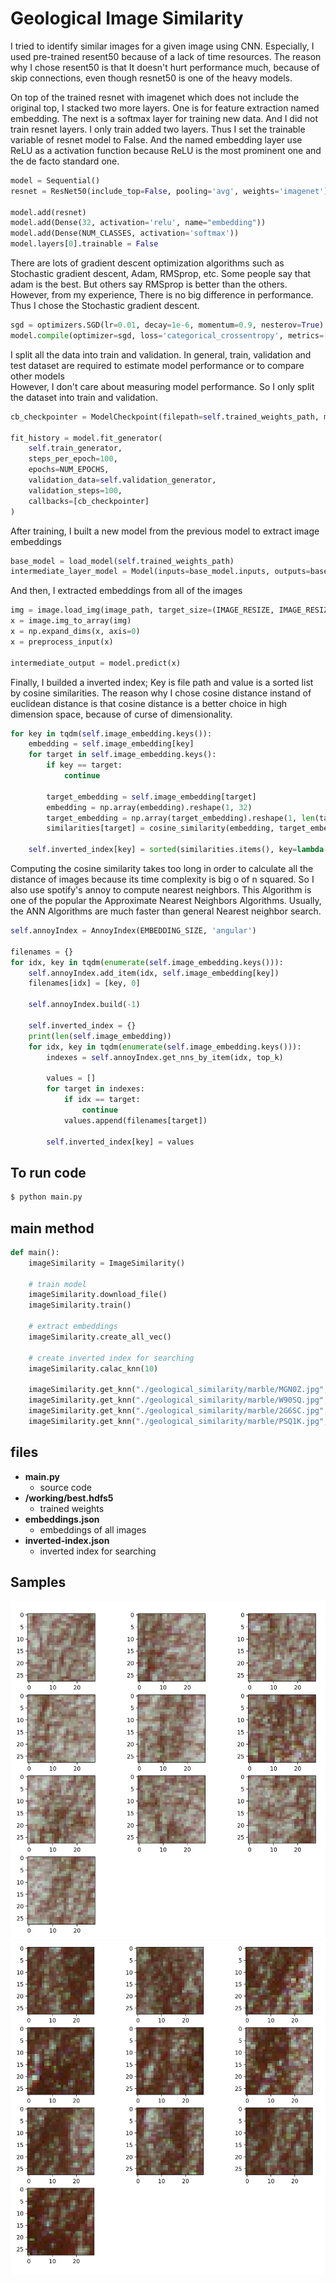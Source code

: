 # Geological Image Similarity

I tried to identify similar images for a given image using CNN.
Especially, I used pre-trained resent50 because of a lack of time resources.
The reason why I chose resent50 is that It doesn't hurt performance much, because of skip connections, even though resnet50 is one of the heavy models.

On top of the trained resnet with imagenet which does not include the original top, I stacked two more layers. One is for feature extraction named embedding. 
The next is a softmax layer for training new data. And I did not train resnet layers. I only train added two layers. Thus I set the trainable variable of resnet model to False.
And the named embedding layer use ReLU as a activation function because ReLU is the most prominent one and the de facto standard one.

```python
model = Sequential()
resnet = ResNet50(include_top=False, pooling='avg', weights='imagenet')

model.add(resnet)
model.add(Dense(32, activation='relu', name="embedding"))
model.add(Dense(NUM_CLASSES, activation='softmax'))
model.layers[0].trainable = False
```

There are lots of gradient descent optimization algorithms such as Stochastic gradient descent, Adam, RMSprop, etc.
Some people say that adam is the best. But others say RMSprop is better than the others. However, from my experience, There is no big difference in performance.
Thus I chose the Stochastic gradient descent.

```python
sgd = optimizers.SGD(lr=0.01, decay=1e-6, momentum=0.9, nesterov=True)
model.compile(optimizer=sgd, loss='categorical_crossentropy', metrics=['accuracy'])
```
I split all the data into train and validation. In general, train, validation and test dataset are required to estimate model performance or to compare other models   
However, I don't care about measuring model performance. So I only split the dataset into train and validation.

```python
cb_checkpointer = ModelCheckpoint(filepath=self.trained_weights_path, monitor='val_loss', save_best_only=True, mode='auto')

fit_history = model.fit_generator(
    self.train_generator,
    steps_per_epoch=100,
    epochs=NUM_EPOCHS,
    validation_data=self.validation_generator,
    validation_steps=100,
    callbacks=[cb_checkpointer]
)
```

After training, I built a new model from the previous model to extract image embeddings

```python
base_model = load_model(self.trained_weights_path)
intermediate_layer_model = Model(inputs=base_model.inputs, outputs=base_model.layers[1].output)
```
And then, I extracted embeddings from all of the images

```python
img = image.load_img(image_path, target_size=(IMAGE_RESIZE, IMAGE_RESIZE))
x = image.img_to_array(img)
x = np.expand_dims(x, axis=0)
x = preprocess_input(x)

intermediate_output = model.predict(x)
```

Finally, I builded a inverted index; Key is file path and value is a sorted list by cosine similarities.
The reason why I chose cosine distance instand of euclidean distance is that cosine distance is a better choice in high dimension space, because of curse of dimensionality.

```python
for key in tqdm(self.image_embedding.keys()):
    embedding = self.image_embedding[key]
    for target in self.image_embedding.keys():
        if key == target:
            continue

        target_embedding = self.image_embedding[target]
        embedding = np.array(embedding).reshape(1, 32)
        target_embedding = np.array(target_embedding).reshape(1, len(target_embedding))
        similarities[target] = cosine_similarity(embedding, target_embedding)[0][0]

    self.inverted_index[key] = sorted(similarities.items(), key=lambda x: x[1], reverse=True)[0:top_k]
```

Computing the cosine similarity takes too long in order to calculate all the distance of images because its time complexity is big o of n squared.
So I also use spotify's annoy to compute nearest neighbors. This Algorithm is one of the popular the Approximate Nearest Neighbors Algorithms.
Usually, the ANN Algorithms are much faster than general Nearest neighbor search. 
 

```python
self.annoyIndex = AnnoyIndex(EMBEDDING_SIZE, 'angular')

filenames = {}
for idx, key in tqdm(enumerate(self.image_embedding.keys())):
    self.annoyIndex.add_item(idx, self.image_embedding[key])
    filenames[idx] = [key, 0]

    self.annoyIndex.build(-1)
        
    self.inverted_index = {}
    print(len(self.image_embedding))
    for idx, key in tqdm(enumerate(self.image_embedding.keys())):
        indexes = self.annoyIndex.get_nns_by_item(idx, top_k)

        values = []
        for target in indexes:
            if idx == target:
                continue
            values.append(filenames[target])

        self.inverted_index[key] = values

``` 

## To run code

```bash
$ python main.py
```

## main method
```python
def main():
    imageSimilarity = ImageSimilarity()

    # train model
    imageSimilarity.download_file()
    imageSimilarity.train()

    # extract embeddings
    imageSimilarity.create_all_vec()

    # create inverted index for searching
    imageSimilarity.calac_knn(10)

    imageSimilarity.get_knn("./geological_similarity/marble/MGN0Z.jpg", 10)
    imageSimilarity.get_knn("./geological_similarity/marble/W90SQ.jpg", 10)
    imageSimilarity.get_knn("./geological_similarity/marble/2G6SC.jpg", 10)
    imageSimilarity.get_knn("./geological_similarity/marble/PSQ1K.jpg", 10)

```
## files
- **main.py**
    - source code
- **/working/best.hdfs5**
    - trained weights
- **embeddings.json**
    - embeddings of all images
- **inverted-index.json**
    - inverted index for searching
## Samples

![](/images/sample1.png)
![](/images/sample2.png)